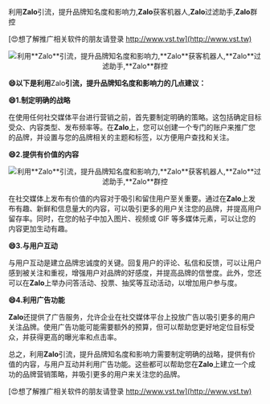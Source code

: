 利用**Zalo**引流，提升品牌知名度和影响力,**Zalo**获客机器人,**Zalo**过滤助手,**Zalo**群控

[😍想了解推广相关软件的朋友请登录 http://www.vst.tw](http://www.vst.tw)

 <center><img src="https://vst.tw/MP4/tuiguang/png/4.png" alt="利用**Zalo**引流，提升品牌知名度和影响力,**Zalo**获客机器人,**Zalo**过滤助手,**Zalo**群控"></center>

**😄以下是利用**Zalo**引流，提升品牌知名度和影响力的几点建议：**

**😄1.制定明确的战略**

在使用任何社交媒体平台进行营销之前，首先要制定明确的策略。这包括确定目标受众、内容类型、发布频率等。在**Zalo**上，您可以创建一个专门的账户来推广您的品牌，并设置与您的品牌相关的主题和标签，以方便用户查找和关注。

**😄2.提供有价值的内容**

 <center><img src="https://vst.tw/MP4/tuiguang/png/1.png" alt="利用**Zalo**引流，提升品牌知名度和影响力,**Zalo**获客机器人,**Zalo**过滤助手,**Zalo**群控"></center>

在社交媒体上发布有价值的内容对于吸引和留住用户至关重要。通过在**Zalo**上发布有趣、新鲜和信息量大的内容，可以吸引更多的用户关注您的品牌，并提高用户留存率。同时，在您的帖子中加入图片、视频或 GIF 等多媒体元素，可以让您的内容更加生动有趣。

**😄3.与用户互动**

与用户互动是建立品牌忠诚度的关键。回复用户的评论、私信和反馈，可以让用户感到被关注和重视，增强用户对品牌的好感度，并提高品牌的信誉度。此外，您还可以在**Zalo**上举办问答活动、投票、抽奖等互动活动，以增加用户参与度。

**😄4.利用广告功能**

**Zalo**还提供了广告服务，允许企业在社交媒体平台上投放广告以吸引更多的用户关注品牌。使用广告功能可能需要额外的预算，但可以帮助您更好地定位目标受众，并获得更高的曝光率和点击率。

总之，利用**Zalo**引流，提升品牌知名度和影响力需要制定明确的战略，提供有价值的内容，与用户互动并利用广告功能。这些都可以帮助您在**Zalo**上建立一个成功的品牌营销策略，并吸引更多的用户来关注您的品牌。

[😍想了解推广相关软件的朋友请登录 http://www.vst.tw](http://www.vst.tw)



